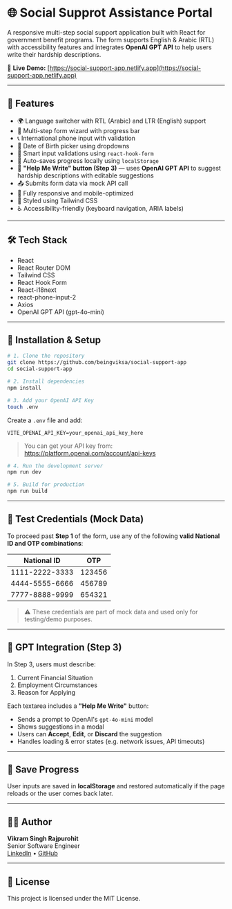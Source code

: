# 🌐 Social Supprot Assistance Portal

A responsive multi-step social support application built with React for government benefit programs. The form supports English & Arabic (RTL) with accessibility features and integrates **OpenAI GPT API** to help users write their hardship descriptions.

🔗 **Live Demo:** [https://social-support-app.netlify.app](https://social-support-app.netlify.app)

---

## 🚀 Features

- 🌍 Language switcher with RTL (Arabic) and LTR (English) support
- 🧾 Multi-step form wizard with progress bar
- 📞 International phone input with validation
- 📅 Date of Birth picker using dropdowns
- 🧠 Smart input validations using `react-hook-form`
- 💾 Auto-saves progress locally using `localStorage`
- 🤖 **"Help Me Write" button (Step 3)** — uses **OpenAI GPT API** to suggest hardship descriptions with editable suggestions
- 📤 Submits form data via mock API call
- 📱 Fully responsive and mobile-optimized
- 🎨 Styled using Tailwind CSS
- ♿ Accessibility-friendly (keyboard navigation, ARIA labels)

---

## 🛠 Tech Stack

- React
- React Router DOM
- Tailwind CSS
- React Hook Form
- React-i18next
- react-phone-input-2
- Axios
- OpenAI GPT API (gpt-4o-mini)

---

## 🧪 Installation & Setup

```bash
# 1. Clone the repository
git clone https://github.com/beingviksa/social-support-app
cd social-support-app

# 2. Install dependencies
npm install

# 3. Add your OpenAI API Key
touch .env
```

Create a `.env` file and add:

```env
VITE_OPENAI_API_KEY=your_openai_api_key_here
```

> You can get your API key from: https://platform.openai.com/account/api-keys

```bash
# 4. Run the development server
npm run dev

# 5. Build for production
npm run build
```

---

## 🧪 Test Credentials (Mock Data)

To proceed past **Step 1** of the form, use any of the following **valid National ID and OTP combinations**:

| National ID    | OTP    |
| -------------- | ------ |
| 1111-2222-3333 | 123456 |
| 4444-5555-6666 | 456789 |
| 7777-8888-9999 | 654321 |

> ⚠️ These credentials are part of mock data and used only for testing/demo purposes.

---

## 🤖 GPT Integration (Step 3)

In Step 3, users must describe:

1. Current Financial Situation
2. Employment Circumstances
3. Reason for Applying

Each textarea includes a **"Help Me Write"** button:

- Sends a prompt to OpenAI's `gpt-4o-mini` model
- Shows suggestions in a modal
- Users can **Accept**, **Edit**, or **Discard** the suggestion
- Handles loading & error states (e.g. network issues, API timeouts)

---

## 📁 Save Progress

User inputs are saved in **localStorage** and restored automatically if the page reloads or the user comes back later.

---

## 🙋‍♂️ Author

**Vikram Singh Rajpurohit**  
Senior Software Engineer  
[LinkedIn](https://linkedin.com/in/beingviksa) • [GitHub](https://github.com/beingviksa)

---

## 🪪 License

This project is licensed under the MIT License.
